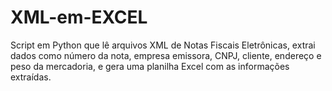 # XML-em-EXCEL
Script em Python que lê arquivos XML de Notas Fiscais Eletrônicas, extrai dados como número da nota, empresa emissora, CNPJ, cliente, endereço e peso da mercadoria, e gera uma planilha Excel com as informações extraídas.
